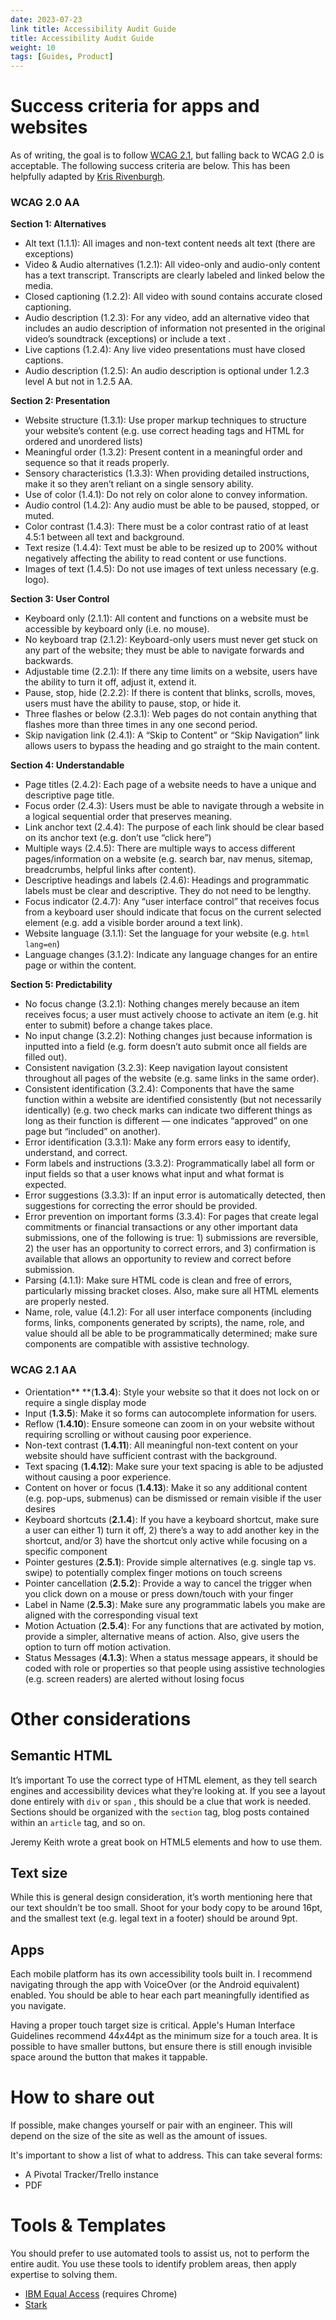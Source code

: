 ```yaml
---
date: 2023-07-23
link title: Accessibility Audit Guide
title: Accessibility Audit Guide
weight: 10
tags: [Guides, Product]
---
```


# Success criteria for apps and websites

As of writing, the goal is to follow [WCAG 2.1](https://www.w3.org/TR/WCAG21/), but falling back to WCAG 2.0 is acceptable. The following success criteria are below. This has been helpfully adapted by [Kris Rivenburgh](https://medium.com/@krisrivenburgh).

### WCAG 2.0 AA

**Section 1: Alternatives**

- Alt text (1.1.1): All images and non-text content needs alt text (there are exceptions)
- Video & Audio alternatives (1.2.1): All video-only and audio-only content has a text transcript. Transcripts are clearly labeled and linked below the media.
- Closed captioning (1.2.2): All video with sound contains accurate closed captioning.
- Audio description (1.2.3): For any video, add an alternative video that includes an audio description of information not presented in the original video’s soundtrack (exceptions) or include a text .
- Live captions (1.2.4): Any live video presentations must have closed captions.
- Audio description (1.2.5): An audio description is optional under 1.2.3 level A but not in 1.2.5 AA.

**Section 2: Presentation**

- Website structure (1.3.1): Use proper markup techniques to structure your website’s content (e.g. use correct heading tags and HTML for ordered and unordered lists)
- Meaningful order (1.3.2): Present content in a meaningful order and sequence so that it reads properly.
- Sensory characteristics (1.3.3): When providing detailed instructions, make it so they aren’t reliant on a single sensory ability.
- Use of color (1.4.1): Do not rely on color alone to convey information.
- Audio control (1.4.2): Any audio must be able to be paused, stopped, or muted.
- Color contrast (1.4.3): There must be a color contrast ratio of at least 4.5:1 between all text and background.
- Text resize (1.4.4): Text must be able to be resized up to 200% without negatively affecting the ability to read content or use functions.
- Images of text (1.4.5): Do not use images of text unless necessary (e.g. logo).

**Section 3: User Control**

- Keyboard only (2.1.1): All content and functions on a website must be accessible by keyboard only (i.e. no mouse).
- No keyboard trap (2.1.2): Keyboard-only users must never get stuck on any part of the website; they must be able to navigate forwards and backwards.
- Adjustable time (2.2.1): If there any time limits on a website, users have the ability to turn it off, adjust it, extend it.
- Pause, stop, hide (2.2.2): If there is content that blinks, scrolls, moves, users must have the ability to pause, stop, or hide it.
- Three flashes or below (2.3.1): Web pages do not contain anything that flashes more than three times in any one second period.
- Skip navigation link (2.4.1): A “Skip to Content” or “Skip Navigation” link allows users to bypass the heading and go straight to the main content.

**Section 4: Understandable**

- Page titles (2.4.2): Each page of a website needs to have a unique and descriptive page title.
- Focus order (2.4.3): Users must be able to navigate through a website in a logical sequential order that preserves meaning.
- Link anchor text (2.4.4): The purpose of each link should be clear based on its anchor text (e.g. don’t use “click here”)
- Multiple ways (2.4.5): There are multiple ways to access different pages/information on a website (e.g. search bar, nav menus, sitemap, breadcrumbs, helpful links after content).
- Descriptive headings and labels (2.4.6): Headings and programmatic labels must be clear and descriptive. They do not need to be lengthy.
- Focus indicator (2.4.7): Any “user interface control” that receives focus from a keyboard user should indicate that focus on the current selected element (e.g. add a visible border around a text link).
- Website language (3.1.1): Set the language for your website (e.g. `html lang=en`)
- Language changes (3.1.2): Indicate any language changes for an entire page or within the content.

**Section 5: Predictability**

- No focus change (3.2.1): Nothing changes merely because an item receives focus; a user must actively choose to activate an item (e.g. hit enter to submit) before a change takes place.
- No input change (3.2.2): Nothing changes just because information is inputted into a field (e.g. form doesn’t auto submit once all fields are filled out).
- Consistent navigation (3.2.3): Keep navigation layout consistent throughout all pages of the website (e.g. same links in the same order).
- Consistent identification (3.2.4): Components that have the same function within a website are identified consistently (but not necessarily identically) (e.g. two check marks can indicate two different things as long as their function is different — one indicates “approved” on one page but “included” on another).
- Error identification (3.3.1): Make any form errors easy to identify, understand, and correct.
- Form labels and instructions (3.3.2): Programmatically label all form or input fields so that a user knows what input and what format is expected.
- Error suggestions (3.3.3): If an input error is automatically detected, then suggestions for correcting the error should be provided.
- Error prevention on important forms (3.3.4): For pages that create legal commitments or financial transactions or any other important data submissions, one of the following is true: 1) submissions are reversible, 2) the user has an opportunity to correct errors, and 3) confirmation is available that allows an opportunity to review and correct before submission.
- Parsing (4.1.1): Make sure HTML code is clean and free of errors, particularly missing bracket closes. Also, make sure all HTML elements are properly nested.
- Name, role, value (4.1.2): For all user interface components (including forms, links, components generated by scripts), the name, role, and value should all be able to be programmatically determined; make sure components are compatible with assistive technology.

### WCAG 2.1 AA

- Orientation** **(**1.3.4**): Style your website so that it does not lock on or require a single display mode
- Input (**1.3.5**): Make it so forms can autocomplete information for users.
- Reflow (**1.4.10**): Ensure someone can zoom in on your website without requiring scrolling or without causing poor experience.
- Non-text contrast (**1.4.11**): All meaningful non-text content on your website should have sufficient contrast with the background.
- Text spacing (**1.4.12**): Make sure your text spacing is able to be adjusted without causing a poor experience.
- Content on hover or focus (**1.4.13**): Make it so any additional content (e.g. pop-ups, submenus) can be dismissed or remain visible if the user desires
- Keyboard shortcuts (**2.1.4**): If you have a keyboard shortcut, make sure a user can either 1) turn it off, 2) there’s a way to add another key in the shortcut, and/or 3) have the shortcut only active while focusing on a specific component
- Pointer gestures (**2.5.1**): Provide simple alternatives (e.g. single tap vs. swipe) to potentially complex finger motions on touch screens
- Pointer cancellation (**2.5.2**): Provide a way to cancel the trigger when you click down on a mouse or press down/touch with your finger
- Label in Name (**2.5.3**): Make sure any programmatic labels you make are aligned with the corresponding visual text
- Motion Actuation (**2.5.4**): For any functions that are activated by motion, provide a simpler, alternative means of action. Also, give users the option to turn off motion activation.
- Status Messages (**4.1.3**): When a status message appears, it should be coded with role or properties so that people using assistive technologies (e.g. screen readers) are alerted without losing focus

# Other considerations

## Semantic HTML

It’s important To use the correct type of HTML element, as they tell search engines and accessibility devices what they’re looking at. If you see a layout done entirely with `div` or `span` , this should be a clue that work is needed. Sections should be organized with the `section` tag, blog posts contained within an `article` tag, and so on.

Jeremy Keith wrote a great book on HTML5 elements and how to use them.

## Text size

While this is general design consideration, it’s worth mentioning here that our text shouldn’t be too small. Shoot for your body copy to be around 16pt, and the smallest text (e.g. legal text in a footer) should be around 9pt.

## Apps

Each mobile platform has its own accessibility tools built in. I recommend navigating through the app with VoiceOver (or the Android equivalent) enabled. You should be able to hear each part meaningfully identified as you navigate.

Having a proper touch target size is critical. Apple's Human Interface Guidelines recommend 44x44pt as the minimum size for a touch area. It is possible to have smaller buttons, but ensure there is still enough invisible space around the button that makes it tappable.

# How to share out

If possible, make changes yourself or pair with an engineer. This will depend on the size of the site as well as the amount of issues.

It's important to show a list of what to address. This can take several forms:

- A Pivotal Tracker/Trello instance
- PDF

# Tools & Templates

You should prefer to use automated tools to assist us, not to perform the entire audit. You use these tools to identify problem areas, then apply expertise to solving them.

- [IBM Equal Access](https://chrome.google.com/webstore/detail/ibm-equal-access-accessib/lkcagbfjnkomcinoddgooolagloogehp?hl=en-US) (requires Chrome)
- [Stark](https://www.getstark.co/)